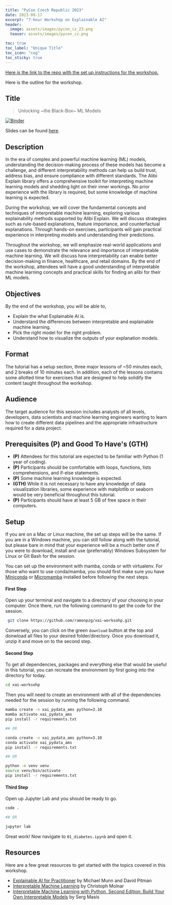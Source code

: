 ```yaml
---
title: "PyCon Czech Republic 2023"
date: 2023-09-17
excerpt: "7-hour Workshop on Explainable AI"
header:
  image: assets/images/pycon_cz_23.png
  teaser: assets/images/pycon_cz.png

toc: true
toc_label: "Unique Title"
toc_icon: "cog"
toc_sticky: true
---
```


[Here is the link to the repo with the set up instructions for the workshop.](https://github.com/ramonpzg/xai-workshop)

Here is the outline for the workshop.

## Title

> Unlocking ~the Black-Box~ ML Models

[![Binder](https://mybinder.org/badge_logo.svg)](https://mybinder.org/v2/gh/ramonpzg/xai-worksohp/HEAD)

Slides can be found [here](https://slides.com/ramongz/explainable-ai#/5).

## Description

In the era of complex and powerful machine learning (ML) models, understanding the 
decision-making process of these models has become a challenge, and different 
interpretability methods can help us build trust, address bias, and ensure compliance 
with different standards. The Alibi Explain library offers a comprehensive toolkit for 
interpreting machine learning models and shedding light on their inner workings. No prior 
experience with the library is required, but some knowledge of machine learning is expected.

During the workshop, we will cover the fundamental concepts and techniques of interpretable 
machine learning, exploring various explainability methods supported by Alibi Explain. We 
will discuss strategies such as rule-based explanations, feature importance, and counterfactual 
explanations. Through hands-on exercises, participants will gain practical experience in 
interpreting models and understanding their predictions.

Throughout the workshop, we will emphasize real-world applications and use cases to demonstrate 
the relevance and importance of interpretable machine learning. We will discuss how interpretability 
can enable better decision-making in finance, healthcare, and retail domains. By the end of the 
workshop, attendees will have a good understanding of interpretable machine learning concepts 
and practical skills for finding an alibi for their ML models.


## Objectives

By the end of the workshop, you will be able to,
- Explain the what Explainable AI is.
- Understand the differences between interpretable and explainable machine learning.
- Pick the right model for the right problem.
- Understand how to visualize the outputs of your explanation models.


## Format
The tutorial has a setup section, three major lessons of ~50 minutes each, and 2 breaks of 
10 minutes each. In addition, each of the lessons contains some allotted time for exercises 
that are designed to help solidify the content taught throughout the workshop.

## Audience
The target audience for this session includes analysts of all levels, developers, data 
scientists and machine learning engineers wanting to learn how to create different data 
pipelines and the appropriate infrastructure required for a data project.

## Prerequisites (P) and Good To Have's (GTH)

- **(P)** Attendees for this tutorial are expected to be familiar with Python (1 year of coding). 
- **(P)** Participants should be comfortable with loops, functions, lists comprehensions, and if-else statements.
- **(P)** Some machine learning knowledge is expected.
- **(GTH)** While it is not necessary to have any knowledge of data visualization libraries, some experience with matplotlib or seaborn would be very beneficial throughout this tutorial.
- **(P)** Participants should have at least 5 GB of free space in their computers.

## Setup

If you are on a Mac or Linux machine, the set up steps will be the same. If you are in a 
Windows machine, you can still follow along with the tutorial, but please bare in mind 
that your experience  will be a much better one if you were to download, install and use 
(preferrably) Windows Subsystem for Linux or Git Bash for the session.

You can set up the environment with mamba, conda or with virtualenv. For those who want to use 
conda/mamba, you should first make sure you have [Miniconda](https://docs.conda.io/en/latest/miniconda.html) 
or [Micromamba](https://github.com/conda-forge/miniforge#mambaforge) installed before 
following the next steps.

#### First Step

Open up your terminal and navigate to a directory of your choosing in your computer. Once there, 
run the following command to get the code for the session.

```sh
 git clone https://github.com/ramonpzg/xai-worksohp.git
```

Conversely, you can click on the green `download` button at the top and donwload all 
files to your desired folder/directory. Once you download it, unzip it and move on 
to the second step.

#### Second Step

To get all dependencies, packages and everything else that would be useful in this 
tutorial, you can recreate the environment by first going into the directory for today.

```sh
cd xai-worksohp
```

Then you will need to create an environment with all of the dependencies needed for the session by running the following command.

```sh
mamba create -n xai_pydata_ams python=3.10
mamba activate xai_pydata_ams
pip install -r requirements.txt

## OR

conda create -n xai_pydata_ams python=3.10
conda activate xai_pydata_ams
pip install -r requirements.txt

## OR

python -m venv venv
source venv/bin/activate
pip install -r requirements.txt
```

#### Third Step

Open up Jupyter Lab and you should be ready to go.

```sh
code .

## OR

jupyter lab
```

Great work! Now navigate to `01_diabetes.ipynb` and open it.


## Resources

Here are a few great resources to get started with the topics covered in this workshop.

- [Explainable AI for Practitioner](https://www.oreilly.com/library/view/explainable-ai-for/9781098119126/) 
by Michael Munn and David Pitman
- [Interpretable Machine Learning](https://christophm.github.io/interpretable-ml-book/) 
by Christoph Molnar
- [Interpretable Machine Learning with Python, Second Edition: Build Your Own Interpretable Models](https://www.packtpub.com/product/interpretable-machine-learning-with-python-second-edition/9781803235424) by Serg Masís